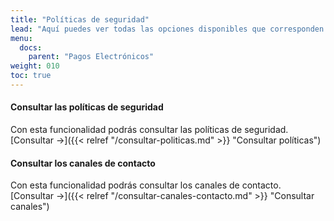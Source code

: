 ```yaml
---
title: "Políticas de seguridad"
lead: "Aquí puedes ver todas las opciones disponibles que corresponden a las políticas de seguridad"
menu:
  docs:
    parent: "Pagos Electrónicos"
weight: 010
toc: true
---
```


#### Consultar las políticas de seguridad

Con esta funcionalidad podrás consultar las políticas de seguridad. [Consultar →]({{< relref "/consultar-politicas.md" >}} "Consultar políticas")

#### Consultar los canales de contacto

Con esta funcionalidad podrás consultar los canales de contacto. [Consultar →]({{< relref "/consultar-canales-contacto.md" >}} "Consultar canales")
